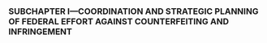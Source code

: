 ### SUBCHAPTER I—COORDINATION AND STRATEGIC PLANNING OF FEDERAL EFFORT AGAINST COUNTERFEITING AND INFRINGEMENT ###